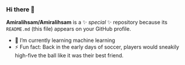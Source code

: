 ### Hi there 👋


**Amiralihsam/Amiralihsam** is a ✨ _special_ ✨ repository because its `README.md` (this file) appears on your GitHub profile.

- 🌱 I’m currently learning machine learning
- ⚡ Fun fact: Back in the early days of soccer, players would sneakily high-five the ball like it was their best friend.

